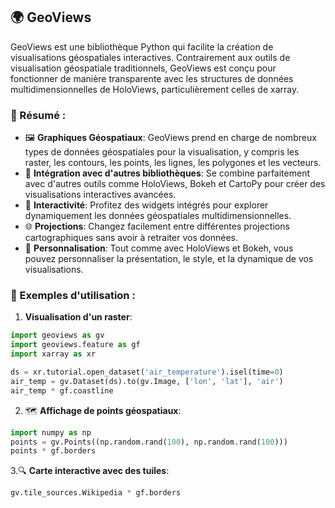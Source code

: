 ## 🌍 GeoViews 

GeoViews est une bibliothèque Python qui facilite la création de visualisations géospatiales interactives. Contrairement aux outils de visualisation géospatiale traditionnels, GeoViews est conçu pour fonctionner de manière transparente avec les structures de données multidimensionnelles de HoloViews, particulièrement celles de xarray.

### 📘 Résumé :

- 🖼 **Graphiques Géospatiaux**: GeoViews prend en charge de nombreux types de données géospatiales pour la visualisation, y compris les raster, les contours, les points, les lignes, les polygones et les vecteurs.
- 🔗 **Intégration avec d'autres bibliothèques**: Se combine parfaitement avec d'autres outils comme HoloViews, Bokeh et CartoPy pour créer des visualisations interactives avancées.
- 🔄 **Interactivité**: Profitez des widgets intégrés pour explorer dynamiquement les données géospatiales multidimensionnelles.
- 🌐 **Projections**: Changez facilement entre différentes projections cartographiques sans avoir à retraiter vos données.
- 🎨 **Personnalisation**: Tout comme avec HoloViews et Bokeh, vous pouvez personnaliser la présentation, le style, et la dynamique de vos visualisations.

### 🚀 Exemples d'utilisation :

1. **Visualisation d'un raster**:
```python
import geoviews as gv
import geoviews.feature as gf
import xarray as xr

ds = xr.tutorial.open_dataset('air_temperature').isel(time=0)
air_temp = gv.Dataset(ds).to(gv.Image, ['lon', 'lat'], 'air')
air_temp * gf.coastline
```
2. 🗺 **Affichage de points géospatiaux**:
```python
import numpy as np
points = gv.Points((np.random.rand(100), np.random.rand(100)))
points * gf.borders
```

3.🔍 **Carte interactive avec des tuiles**:
```python
gv.tile_sources.Wikipedia * gf.borders
```
